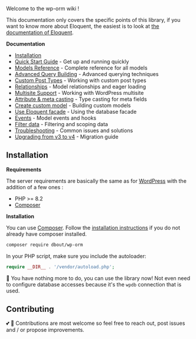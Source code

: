Welcome to the wp-orm wiki !

This documentation only covers the specific points of this library, if you want to know more about Eloquent, the easiest is to look at [the documentation of Eloquent](https://laravel.com/docs/11.x/eloquent).

**Documentation**

- [Installation](#installation)
- [Quick Start Guide](Quick-Start-Guide.md) - Get up and running quickly
- [Models Reference](Models-Reference.md) - Complete reference for all models
- [Advanced Query Building](Advanced-Query-Building.md) - Advanced querying techniques
- [Custom Post Types](Custom-Post-Types.md) - Working with custom post types
- [Relationships](Relationships.md) - Model relationships and eager loading
- [Multisite Support](Multisite-Support.md) - Working with WordPress multisite
- [Attribute & meta casting](Attribute-&-meta-casting.md) - Type casting for meta fields
- [Create custom model](Create-custom-model.md) - Building custom models
- [Use Eloquent facade](DB-facade.md) - Using the database facade
- [Events](Events.md) - Model events and hooks
- [Filter data](Filter-data.md) - Filtering and scoping data
- [Troubleshooting](Troubleshooting.md) - Common issues and solutions
- [Upgrading from v3 to v4](Upgrading-from-v3-to-v4.md) - Migration guide

## Installation

**Requirements**

The server requirements are basically the same as for [WordPress](https://wordpress.org/about/requirements/) with the addition of a few ones :

- PHP >= 8.2
- [Composer](https://getcomposer.org/)

**Installation**

You can use [Composer](https://getcomposer.org/). Follow the [installation instructions](https://getcomposer.org/doc/00-intro.md) if you do not already have composer installed.

```bash
composer require dbout/wp-orm
```

In your PHP script, make sure you include the autoloader:

```php
require __DIR__ . '/vendor/autoload.php';
```

🎉 You have nothing more to do, you can use the library now! Not even need to configure database accesses because it's the `wpdb` connection that is used.

## Contributing

💕 🦄 Contributions are most welcome so feel free to reach out, post issues and / or propose improvements.
